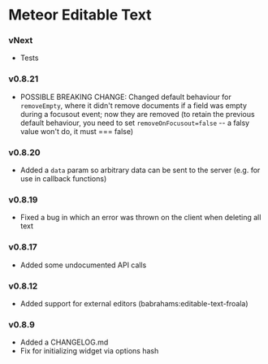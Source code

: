 Meteor Editable Text
====================

### vNext

- Tests

### v0.8.21

- POSSIBLE BREAKING CHANGE: Changed default behaviour for `removeEmpty`, where it didn't remove documents if a field was empty during a focusout event; now they are removed (to retain the previous default behaviour, you need to set `removeOnFocusout=false` -- a falsy value won't do, it must === false)

### v0.8.20

- Added a `data` param so arbitrary data can be sent to the server (e.g. for use in callback functions)

### v0.8.19

- Fixed a bug in which an error was thrown on the client when deleting all text

### v0.8.17

- Added some undocumented API calls

### v0.8.12

- Added support for external editors (babrahams:editable-text-froala)

### v0.8.9

- Added a CHANGELOG.md
- Fix for initializing widget via options hash